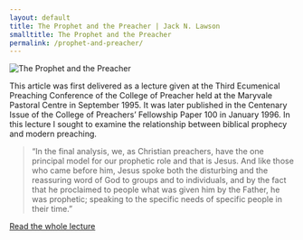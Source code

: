 ```yaml
---
layout: default
title: The Prophet and the Preacher | Jack N. Lawson
smalltitle: The Prophet and the Preacher
permalink: /prophet-and-preacher/
---
```

![The Prophet and the Preacher](http://jacknlawson.com/images/prophet-preacher.jpg)

This article was first delivered as a lecture given at the Third Ecumenical Preaching Conference of the College of Preacher held at the Maryvale Pastoral Centre in September 1995. It was later published in the Centenary Issue of the College of Preachers’ Fellowship Paper 100 in January 1996. In this lecture I sought to examine the relationship between biblical prophecy and modern preaching.

> “In the final analysis, we, as Christian preachers, have the one principal model for our prophetic role and that is Jesus. And like those who came before him, Jesus spoke both the disturbing and the reassuring word of God to groups and to individuals, and by the fact that he proclaimed to people what was given him by the Father, he was prophetic; speaking to the specific needs of specific people in their time.”

[Read the whole lecture](http://jacknlawson.com/documents/prophet-and-preacher.pdf)
